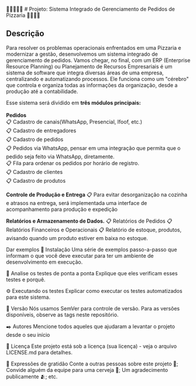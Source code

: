 🚀🚀🚀🚀🚀 # Projeto: Sistema Integrado de Gerenciamento de Pedidos de Pizzaria 🚀🚀🚀🚀

## Descrição

Para resolver os problemas operacionais enfrentados em uma Pizzaria e modernizar a gestão, desenvolvemos um sistema integrado de gerenciamento de pedidos. 
Vamos chegar, no final, com um ERP (Enterprise Resource Planning) ou Planejamento de Recursos Empresariais é um sistema de software que integra diversas áreas de uma empresa, centralizando e automatizando processos. Ele funciona como um "cérebro" que controla e organiza todas as informações da organização, desde a produção até a contabilidade.

Esse sistema será dividido em **três módulos principais:** 
</br>
</br>
**Pedidos** </br>
       📋 Cadastro de canais(WhatsApp, Presencial, Ifoof, etc.) </br>
       📋 Cadastro de entregadores </br>
       📋 Cadastro de pedidos </br> 
       📋 Pedidos via WhatsApp, pensar em uma integração que permita que o pedido seja feito via WhatsApp, diretamente. </br>
       📋 Fila para ordenar os pedidos por horário de registro. </br>
       📋 Cadastro de clientes </br>
       📋 Cadastro de produtos </br>
        
**Controle de Produção e Entrega**
       📋 Para evitar desorganização na cozinha e atrasos na entrega, será implementada uma interface de acompanhamento para produção e expedição

**Relatórios e Armazenamento de Dados.**
       📋 Relatórios de Pedidos
       📋 Relatórios Financeiros e Operacionais
       📋 Relatório de estoque, produtos, avisando quando um produto estiver em baixa no estoque.
        
Dar exemplos
🔧 Instalação
Uma série de exemplos passo-a-passo que informam o que você deve executar para ter um ambiente de desenvolvimento em execução.

🔩 Analise os testes de ponta a ponta
Explique que eles verificam esses testes e porquê.

⚙️ Executando os testes
Explicar como executar os testes automatizados para este sistema.

📌 Versão
Nós usamos SemVer para controle de versão. Para as versões disponíveis, observe as tags neste repositório.

✒️ Autores
Mencione todos aqueles que ajudaram a levantar o projeto desde o seu início


📄 Licença
Este projeto está sob a licença (sua licença) - veja o arquivo LICENSE.md para detalhes.

🎁 Expressões de gratidão
Conte a outras pessoas sobre este projeto 📢;
Convide alguém da equipe para uma cerveja 🍺;
Um agradecimento publicamente 🫂;
etc.

